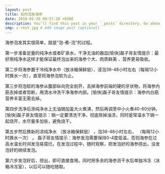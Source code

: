 ```yaml
---
layout: post
title: 如何泡发海参
date: 2018-02-20 09:57:20 +0300
description: You’ll find this post in your `_posts` directory. Go ahead and edit it and re-build the site to see your changes. # Add post description (optional)
img: i-rest.jpg # Add image post (optional)
---
```

海参泡发其实很简单，就是“泡-煮-泡”的过程。  
  
第一步准备足量的纯净水或者矿泉水，干净无油的器皿[愉快]磊子哥友情提示：最好用纯净水这样才能保证最终泡出来的海参个大、肉质鲜美 、营养更易吸收。  

第二步将海参置于冷纯净水中（放冰箱保鲜层），浸泡36-48小时左右（每隔12小时换水一次），直至将海参泡软为止。  

第三步将泡软的海参从腹部纵向完全剖开，去掉海参前端的硬的牙状物，将海参内筋去掉或者剪断，用清水冲洗干净海参内部。[愉快]磊子哥友情提示：海参内白筋营养丰富无需去掉。  

第四步洗净后添纯净水上无油锅加盖大火煮沸，然后再调至中小火煮40-60分钟。[愉快]磊子哥友情提示：锅一定要清洗干净，彻底除掉油渍，同时是常温水下锅一起烧开，水尽量多加些，避免烧干。  

第五步然后换新的凉纯净水 （放冰箱保鲜层） ，泡36-48小时左右， （每隔12小时换水一次） 。 磊子哥友情提示：海参发泡需要保持0-4度低温，否则海参在过高水温长时间发泡易腐烂。在发泡过程中，随时观察，把发泡好的海参捞出，没发泡好的继续发泡。  

第六步发泡好后，捞出，即可直接食用。同时把多余的海参沥干水后单独冷冻（冰箱冷冻室），以后可以随吃随取。
